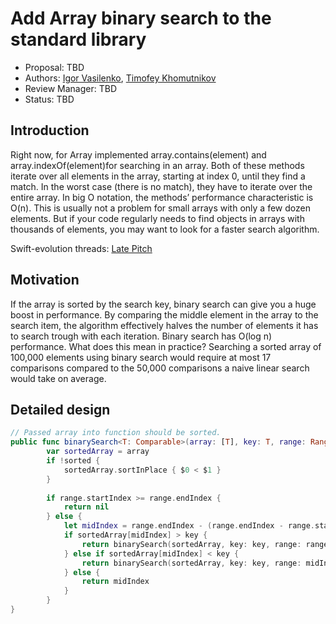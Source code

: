 # Add Array binary search to the  standard library

* Proposal: TBD
* Authors: [Igor Vasilenko](https://github.com/vasilenkoigor), [Timofey Khomutnikov](https://github.com/khomTima)
* Review Manager: TBD
* Status: TBD

## Introduction

Right now, for Array implemented array.contains(element) and array.indexOf(element)for searching in an array. Both of these methods iterate over all elements in the array, starting at index 0, until they find a match. In the worst case (there is no match), they have to iterate over the entire array. In big O notation, the methods’ performance characteristic is O(n). This is usually not a problem for small arrays with only a few dozen elements. But if your code regularly needs to find objects in arrays with thousands of elements, you may want to look for a faster search algorithm.

Swift-evolution threads: [Late Pitch](https://lists.swift.org/pipermail/swift-evolution/Week-of-Mon-20160905/026976.html)

## Motivation

If the array is sorted by the search key, binary search can give you a huge boost in performance. By comparing the middle element in the array to the search item, the algorithm effectively halves the number of elements it has to search trough with each iteration. Binary search has O(log n) performance. What does this mean in practice? Searching a sorted array of 100,000 elements using binary search would require at most 17 comparisons compared to the 50,000 comparisons a naive linear search would take on average.

## Detailed design

```swift
// Passed array into function should be sorted. 
public func binarySearch<T: Comparable>(array: [T], key: T, range: Range<Int>, sorted: Bool) -> Int? {
		var sortedArray = array
		if !sorted {
			sortedArray.sortInPlace { $0 < $1 }
		}
		
		if range.startIndex >= range.endIndex {
			return nil
		} else {
			let midIndex = range.endIndex - (range.endIndex - range.startIndex) / 2
			if sortedArray[midIndex] > key {
				return binarySearch(sortedArray, key: key, range: range.startIndex ..< midIndex, sorted: true)
			} else if sortedArray[midIndex] < key {
				return binarySearch(sortedArray, key: key, range: midIndex + 1 ..< range.endIndex, sorted: true)
			} else {
				return midIndex
			}
		}
}
```
